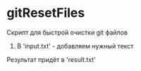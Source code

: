 # gitResetFiles

Скрипт для быстрой очистки git файлов

1. В 'input.txt' - добавляем нужный текст

Результат придёт в 'result.txt'
